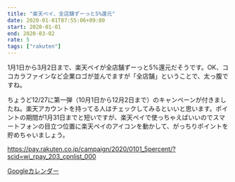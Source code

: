 ```yaml
---
title: "楽天ペイ、全店舗ずーっと5%還元"
date: 2020-01-01T07:55:06+09:00
start: 2020-01-01
end: 2020-03-02
rate: 5
tags: ["rakuten"]
---
```


1月1日から3月2日まで、楽天ペイが全店舗ずーっと5%還元だそうです。OK、ココカラファインなど企業ロゴが並んでますが「全店舗」ということで、太っ腹ですね。

ちょうど12/27に第一弾（10月1日から12月2日まで）のキャンペーンが付きましたね。楽天アカウントを持ってる人はチェックしてみるといいと思います。ポイントの期間が1月31日までと短いですが、楽天ペイで使っちゃえばいいのでスマートフォンの目立つ位置に楽天ペイのアイコンを動かして、がっちりポイントを貯めちゃいましょう。

https://pay.rakuten.co.jp/campaign/2020/0101_5percent/?scid=wi_rpay_203_cpnlist_000

[Googleカレンダー](http://www.google.com/calendar/event?action=TEMPLATE&text=%E6%A5%BD%E5%A4%A9%E3%83%9A%E3%82%A4%E3%80%81%E5%85%A8%E5%BA%97%E8%88%97%E3%81%9A%E3%83%BC%E3%81%A3%E3%81%A85%25%E9%82%84%E5%85%83&dates=20200101/20200302&details=https://pokanpo.com/posts/20200302_rakuten/)

